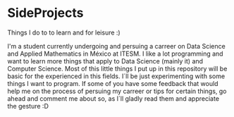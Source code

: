 # SideProjects
Things I do to to learn and for leisure :)

I'm a student currently undergoing and persuing a carreer on Data Science and Applied Mathematics in México at ITESM.
I like a lot programming and want to learn more things that apply to Data Science (mainly it) and Computer Science. Most of this little things I put up in this repository will be basic for the experienced in this fields. I´ll be just experimenting with some things I want to 
program. 
If some of you have some feedback that would help me on the process of persuing my carreer or tips for certain things, go ahead and comment me about so, as I´ll gladly read them and appreciate the gesture :D
